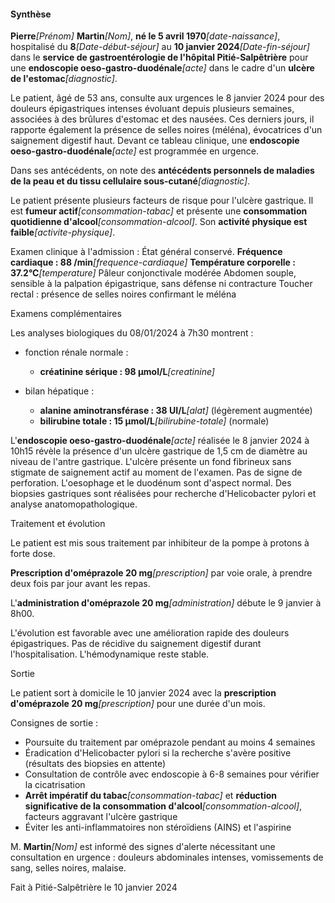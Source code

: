 #### Synthèse

**Pierre**_[Prénom]_ **Martin**_[Nom]_, **né le 5 avril 1970**_[date-naissance]_, hospitalisé du **8**_[Date-début-séjour]_ au **10 janvier 2024**_[Date-fin-séjour]_ dans le **service de gastroentérologie de l'hôpital Pitié-Salpêtrière** pour une **endoscopie oeso-gastro-duodénale**_[acte]_ dans le cadre d'un **ulcère de l'estomac**_[diagnostic]_.

Le patient, âgé de 53 ans, consulte aux urgences le 8 janvier 2024 pour des douleurs épigastriques intenses évoluant depuis plusieurs semaines, associées à des brûlures d'estomac et des nausées. Ces derniers jours, il rapporte également la présence de selles noires (méléna), évocatrices d'un saignement digestif haut. Devant ce tableau clinique, une **endoscopie oeso-gastro-duodénale**_[acte]_ est programmée en urgence.

Dans ses antécédents, on note des **antécédents personnels de maladies de la peau et du tissu cellulaire sous-cutané**_[diagnostic]_.

Le patient présente plusieurs facteurs de risque pour l'ulcère gastrique. Il est **fumeur actif**_[consommation-tabac]_ et présente une **consommation quotidienne d'alcool**_[consommation-alcool]_. Son **activité physique est faible**_[activite-physique]_.

Examen clinique à l'admission :
État général conservé.
**Fréquence cardiaque : 88 /min**_[frequence-cardiaque]_
**Température corporelle : 37.2°C**_[temperature]_
Pâleur conjonctivale modérée
Abdomen souple, sensible à la palpation épigastrique, sans défense ni contracture
Toucher rectal : présence de selles noires confirmant le méléna

Examens complémentaires

Les analyses biologiques du 08/01/2024 à 7h30 montrent :

- fonction rénale normale :
  - **créatinine sérique : 98 µmol/L**_[creatinine]_

- bilan hépatique :
  - **alanine aminotransférase : 38 UI/L**_[alat]_ (légèrement augmentée)
  - **bilirubine totale : 15 µmol/L**_[bilirubine-totale]_ (normale)

L'**endoscopie oeso-gastro-duodénale**_[acte]_ réalisée le 8 janvier 2024 à 10h15 révèle la présence d'un ulcère gastrique de 1,5 cm de diamètre au niveau de l'antre gastrique. L'ulcère présente un fond fibrineux sans stigmate de saignement actif au moment de l'examen. Pas de signe de perforation. L'oesophage et le duodénum sont d'aspect normal. Des biopsies gastriques sont réalisées pour recherche d'Helicobacter pylori et analyse anatomopathologique.

Traitement et évolution

Le patient est mis sous traitement par inhibiteur de la pompe à protons à forte dose.

**Prescription d'oméprazole 20 mg**_[prescription]_ par voie orale, à prendre deux fois par jour avant les repas.

L'**administration d'oméprazole 20 mg**_[administration]_ débute le 9 janvier à 8h00.

L'évolution est favorable avec une amélioration rapide des douleurs épigastriques. Pas de récidive du saignement digestif durant l'hospitalisation. L'hémodynamique reste stable.

Sortie

Le patient sort à domicile le 10 janvier 2024 avec la **prescription d'oméprazole 20 mg**_[prescription]_ pour une durée d'un mois.

Consignes de sortie :
- Poursuite du traitement par oméprazole pendant au moins 4 semaines
- Éradication d'Helicobacter pylori si la recherche s'avère positive (résultats des biopsies en attente)
- Consultation de contrôle avec endoscopie à 6-8 semaines pour vérifier la cicatrisation
- **Arrêt impératif du tabac**_[consommation-tabac]_ et **réduction significative de la consommation d'alcool**_[consommation-alcool]_, facteurs aggravant l'ulcère gastrique
- Éviter les anti-inflammatoires non stéroïdiens (AINS) et l'aspirine

M. **Martin**_[Nom]_ est informé des signes d'alerte nécessitant une consultation en urgence : douleurs abdominales intenses, vomissements de sang, selles noires, malaise.

Fait à Pitié-Salpêtrière le 10 janvier 2024
